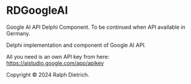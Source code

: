 # RDGoogleAI
Google AI API Delphi Component. To be continued when API available in Germany.

Delphi implementation and component of Google AI API.

All you need is an own API key from here: https://aistudio.google.com/app/apikey

Copyright © 2024 Ralph Dietrich.
